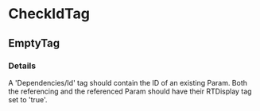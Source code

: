 ﻿---  
uid: Validator_2_67_1  
---

# CheckIdTag

## EmptyTag

### Details

A 'Dependencies\/Id' tag should contain the ID of an existing Param. Both the referencing and the referenced Param should have their RTDisplay tag set to 'true'.
